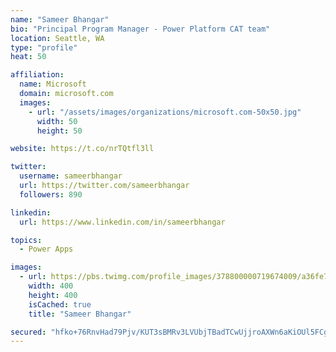 ```yaml
---
name: "Sameer Bhangar"
bio: "Principal Program Manager - Power Platform CAT team"
location: Seattle, WA
type: "profile"
heat: 50

affiliation:
  name: Microsoft
  domain: microsoft.com
  images:
    - url: "/assets/images/organizations/microsoft.com-50x50.jpg"
      width: 50
      height: 50

website: https://t.co/nrTQtfl3ll

twitter:
  username: sameerbhangar
  url: https://twitter.com/sameerbhangar
  followers: 890

linkedin:
  url: https://www.linkedin.com/in/sameerbhangar

topics:
  - Power Apps

images:
  - url: https://pbs.twimg.com/profile_images/378800000719674009/a36fe7ddfab1778b76e5793772e43798_400x400.jpeg
    width: 400
    height: 400
    isCached: true
    title: "Sameer Bhangar"

secured: "hfko+76RnvHad79Pjv/KUT3sBMRv3LVUbjTBadTCwUjjroAXWn6aKiOUl5FCgnaUStfLTuOF6a3RCdc7BExZBhtcNZvzQjIudf30kxQZxDjZc0LmGizR3anDoKeTqwVNr5LF/OJ6rGtJxGpTkD2quYkkLyT6PT7MxGn4DUzerWwW4ME3o1oxBZQTeqCDXGghVl/2psmK9ekNTLP+/5zMjhPrSH1WA7CDnHV3ECPhTGYy1OM5Xcwf/fyihT23Or1sgdr6aYX2rzGSzMidoNdvrD/n/xXT4PzHs+Re1nmLYOTn54GA9bu/NmMPmDMyulgjca763KOWNxu7Vjiy0XP2YSqS2QmfUt60E+vzqx6wV1YgnkyO5YujeoWCtQ9rmQEJzc+1NMSc0geAnKohfWZyaA==;cDN6jUjfFlWvbiF/hyFlZw=="
---
```


